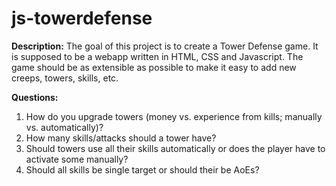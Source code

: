 js-towerdefense
===============

**Description:** The goal of this project is to create a Tower Defense game. It
is supposed to be a webapp written in HTML, CSS and Javascript. The game should
be as extensible as possible to make it easy to add new creeps, towers, skills,
etc.

**Questions:**

1. How do you upgrade towers (money vs. experience from kills; manually vs. automatically)?
2. How many skills/attacks should a tower have?
3. Should towers use all their skills automatically or does the player have to activate some manually?
4. Should all skills be single target or should their be AoEs?
